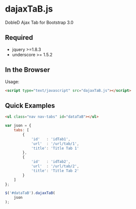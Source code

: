 # dajaxTaB.js

DobleD Ajax Tab for Bootstrap 3.0

## Required

- jquery >=1.8.3
- underscore >= 1.5.2

## In the Browser

Usage:

```html
<script type="text/javascript" src="dajaxTaB.js"></script>
```

## Quick Examples

```html
<ul class="nav nav-tabs" id="dataTaB"></ul>
```

```javascript
var json = {
    tabs: [
        {
            'id'   : 'idTab1',
            'url'  : '/url/tab/1',
            'title': 'Title Tab 1'
        },
        {
            'id'   : 'idTab2',
            'url'  : '/url/tab/2',
            'title': 'Title Tab 2'
        }
    ]
};

$('#dataTaB').dajaxTaB(
    json
);
```